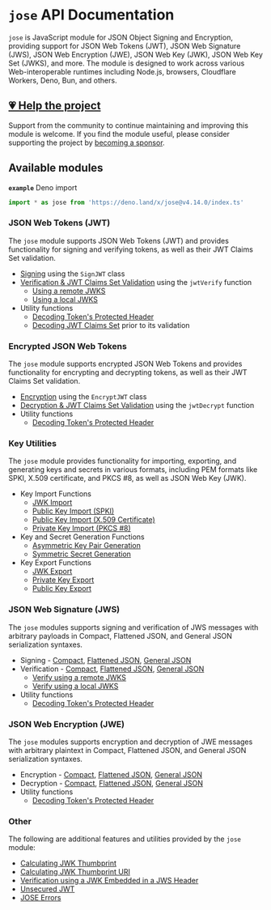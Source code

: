 # `jose` API Documentation

`jose` is JavaScript module for JSON Object Signing and Encryption, providing support for JSON Web Tokens (JWT), JSON Web Signature (JWS), JSON Web Encryption (JWE), JSON Web Key (JWK), JSON Web Key Set (JWKS), and more. The module is designed to work across various Web-interoperable runtimes including Node.js, browsers, Cloudflare Workers, Deno, Bun, and others.

## [💗 Help the project](https://github.com/sponsors/panva)

Support from the community to continue maintaining and improving this module is welcome. If you find the module useful, please consider supporting the project by [becoming a sponsor](https://github.com/sponsors/panva).

## Available modules

**`example`** Deno import
```js
import * as jose from 'https://deno.land/x/jose@v4.14.0/index.ts'
```

### JSON Web Tokens (JWT)

The `jose` module supports JSON Web Tokens (JWT) and provides functionality for signing and verifying tokens, as well as their JWT Claims Set validation.

- [Signing](https://github.com/panva/jose/blob/v4.14.0/docs/classes/jwt_sign.SignJWT.md) using the `SignJWT` class
- [Verification & JWT Claims Set Validation](https://github.com/panva/jose/blob/v4.14.0/docs/functions/jwt_verify.jwtVerify.md) using the `jwtVerify` function
  - [Using a remote JWKS](https://github.com/panva/jose/blob/v4.14.0/docs/functions/jwks_remote.createRemoteJWKSet.md)
  - [Using a local JWKS](https://github.com/panva/jose/blob/v4.14.0/docs/functions/jwks_local.createLocalJWKSet.md)
- Utility functions
  - [Decoding Token's Protected Header](https://github.com/panva/jose/blob/v4.14.0/docs/functions/util_decode_protected_header.decodeProtectedHeader.md)
  - [Decoding JWT Claims Set](https://github.com/panva/jose/blob/v4.14.0/docs/functions/util_decode_jwt.decodeJwt.md) prior to its validation

### Encrypted JSON Web Tokens

The `jose` module supports encrypted JSON Web Tokens and provides functionality for encrypting and decrypting tokens, as well as their JWT Claims Set validation.

- [Encryption](https://github.com/panva/jose/blob/v4.14.0/docs/classes/jwt_encrypt.EncryptJWT.md) using the `EncryptJWT` class
- [Decryption & JWT Claims Set Validation](https://github.com/panva/jose/blob/v4.14.0/docs/functions/jwt_decrypt.jwtDecrypt.md) using the `jwtDecrypt` function
- Utility functions
  - [Decoding Token's Protected Header](https://github.com/panva/jose/blob/v4.14.0/docs/functions/util_decode_protected_header.decodeProtectedHeader.md)

### Key Utilities

The `jose` module provides functionality for importing, exporting, and generating keys and secrets in various formats, including PEM formats like SPKI, X.509 certificate, and PKCS #8, as well as JSON Web Key (JWK).

- Key Import Functions
  - [JWK Import](https://github.com/panva/jose/blob/v4.14.0/docs/functions/key_import.importJWK.md)
  - [Public Key Import (SPKI)](https://github.com/panva/jose/blob/v4.14.0/docs/functions/key_import.importSPKI.md)
  - [Public Key Import (X.509 Certificate)](https://github.com/panva/jose/blob/v4.14.0/docs/functions/key_import.importX509.md)
  - [Private Key Import (PKCS #8)](https://github.com/panva/jose/blob/v4.14.0/docs/functions/key_import.importPKCS8.md)
- Key and Secret Generation Functions
  - [Asymmetric Key Pair Generation](https://github.com/panva/jose/blob/v4.14.0/docs/functions/key_generate_key_pair.generateKeyPair.md)
  - [Symmetric Secret Generation](https://github.com/panva/jose/blob/v4.14.0/docs/functions/key_generate_secret.generateSecret.md)
- Key Export Functions
  - [JWK Export](https://github.com/panva/jose/blob/v4.14.0/docs/functions/key_export.exportJWK.md)
  - [Private Key Export](https://github.com/panva/jose/blob/v4.14.0/docs/functions/key_export.exportPKCS8.md)
  - [Public Key Export](https://github.com/panva/jose/blob/v4.14.0/docs/functions/key_export.exportSPKI.md)

### JSON Web Signature (JWS)

The `jose` modules supports signing and verification of JWS messages with arbitrary payloads in Compact, Flattened JSON, and General JSON serialization syntaxes.

- Signing - [Compact](https://github.com/panva/jose/blob/v4.14.0/docs/classes/jws_compact_sign.CompactSign.md), [Flattened JSON](https://github.com/panva/jose/blob/v4.14.0/docs/classes/jws_flattened_sign.FlattenedSign.md), [General JSON](https://github.com/panva/jose/blob/v4.14.0/docs/classes/jws_general_sign.GeneralSign.md)
- Verification - [Compact](https://github.com/panva/jose/blob/v4.14.0/docs/functions/jws_compact_verify.compactVerify.md), [Flattened JSON](https://github.com/panva/jose/blob/v4.14.0/docs/functions/jws_flattened_verify.flattenedVerify.md), [General JSON](https://github.com/panva/jose/blob/v4.14.0/docs/functions/jws_general_verify.generalVerify.md)
  - [Verify using a remote JWKS](https://github.com/panva/jose/blob/v4.14.0/docs/functions/jwks_remote.createRemoteJWKSet.md)
  - [Verify using a local JWKS](https://github.com/panva/jose/blob/v4.14.0/docs/functions/jwks_local.createLocalJWKSet.md)
- Utility functions
  - [Decoding Token's Protected Header](https://github.com/panva/jose/blob/v4.14.0/docs/functions/util_decode_protected_header.decodeProtectedHeader.md)

### JSON Web Encryption (JWE)

The `jose` modules supports encryption and decryption of JWE messages with arbitrary plaintext in Compact, Flattened JSON, and General JSON serialization syntaxes.

- Encryption - [Compact](https://github.com/panva/jose/blob/v4.14.0/docs/classes/jwe_compact_encrypt.CompactEncrypt.md), [Flattened JSON](https://github.com/panva/jose/blob/v4.14.0/docs/classes/jwe_flattened_encrypt.FlattenedEncrypt.md), [General JSON](https://github.com/panva/jose/blob/v4.14.0/docs/classes/jwe_general_encrypt.GeneralEncrypt.md)
- Decryption - [Compact](https://github.com/panva/jose/blob/v4.14.0/docs/functions/jwe_compact_decrypt.compactDecrypt.md), [Flattened JSON](https://github.com/panva/jose/blob/v4.14.0/docs/functions/jwe_flattened_decrypt.flattenedDecrypt.md), [General JSON](https://github.com/panva/jose/blob/v4.14.0/docs/functions/jwe_general_decrypt.generalDecrypt.md)
- Utility functions
  - [Decoding Token's Protected Header](https://github.com/panva/jose/blob/v4.14.0/docs/functions/util_decode_protected_header.decodeProtectedHeader.md)

### Other

The following are additional features and utilities provided by the `jose` module:

- [Calculating JWK Thumbprint](https://github.com/panva/jose/blob/v4.14.0/docs/functions/jwk_thumbprint.calculateJwkThumbprint.md)
- [Calculating JWK Thumbprint URI](https://github.com/panva/jose/blob/v4.14.0/docs/functions/jwk_thumbprint.calculateJwkThumbprintUri.md)
- [Verification using a JWK Embedded in a JWS Header](https://github.com/panva/jose/blob/v4.14.0/docs/functions/jwk_embedded.EmbeddedJWK.md)
- [Unsecured JWT](https://github.com/panva/jose/blob/v4.14.0/docs/classes/jwt_unsecured.UnsecuredJWT.md)
- [JOSE Errors](https://github.com/panva/jose/blob/v4.14.0/docs/modules/util_errors.md)
